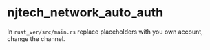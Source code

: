 # njtech_network_auto_auth

In `rust_ver/src/main.rs` replace placeholders with you own account, change the channel.
